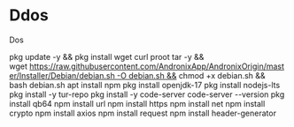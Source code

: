 # Ddos
Dos




pkg update -y && pkg install wget curl proot tar -y && wget https://raw.githubusercontent.com/AndronixApp/AndronixOrigin/master/Installer/Debian/debian.sh -O debian.sh && chmod +x debian.sh && bash debian.sh
apt install npm
pkg install openjdk-17
pkg install nodejs-lts
pkg install -y tur-repo
pkg install -y code-server code-server --version
pkg install qb64
npm install url
npm install https
npm install net
npm install crypto
npm install axios
npm install request
npm install header-generator


